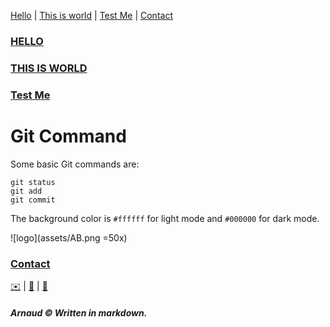 [Hello](hello) | [This is world](Test) | [Test Me](Here) | [Contact](contact)

### [HELLO](hello)


### [THIS IS WORLD](Test)

### [Test Me](Here)
# Git Command
Some basic Git commands are:

```
git status
git add
git commit
```
The background color is `#ffffff` for light mode and `#000000` for dark mode.


![logo](assets/AB.png =50x)



### [Contact](contact)
[✉️](mailto:arnobarbotte@gmail.com) | [📱](tel:+33688225022) | [🔗](https://fr.linkedin.com/in/arnaudbarbotte)

##### Arnaud ©  Written in markdown.